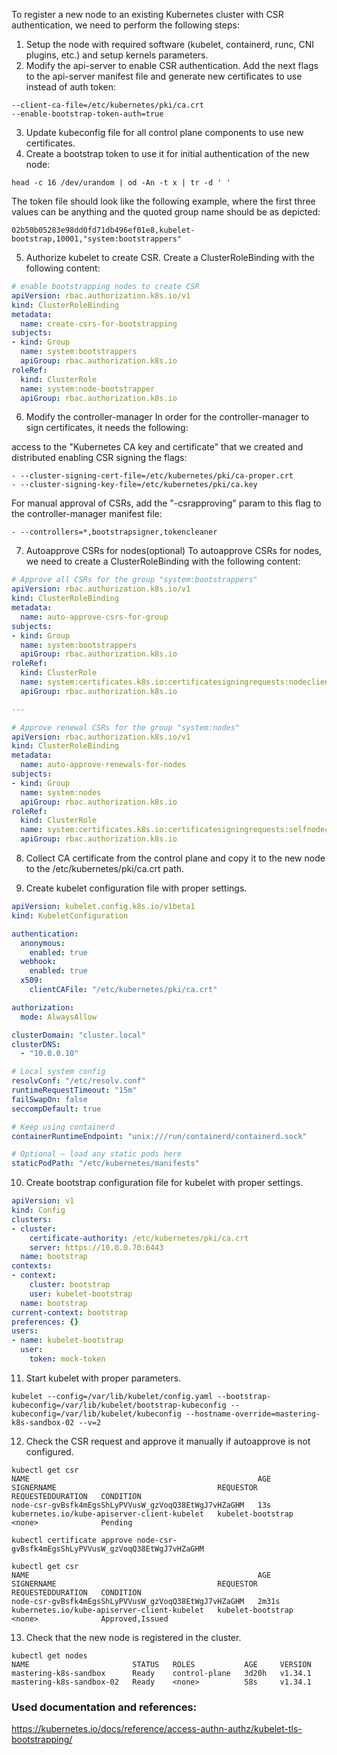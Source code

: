 To register a new node to an existing Kubernetes cluster with CSR authentication, we need to perform the following steps:

1. Setup the node with required software (kubelet, containerd, runc, CNI plugins, etc.) and setup kernels parameters.
2. Modify the api-server to enable CSR authentication. Add the next flags to the api-server manifest file and generate new certificates
to use instead of auth token:
```
--client-ca-file=/etc/kubernetes/pki/ca.crt
--enable-bootstrap-token-auth=true
```
3. Update kubeconfig file for all control plane components to use new certificates.
4. Create a bootstrap token to use it for initial authentication of the new node:
```
head -c 16 /dev/urandom | od -An -t x | tr -d ' '
```

The token file should look like the following example, where the first three values can be anything and the quoted group name should be as depicted:
```
02b50b05283e98dd0fd71db496ef01e8,kubelet-bootstrap,10001,"system:bootstrappers"
```

5. Authorize kubelet to create CSR. Create a ClusterRoleBinding with the following content:
```yaml
# enable bootstrapping nodes to create CSR
apiVersion: rbac.authorization.k8s.io/v1
kind: ClusterRoleBinding
metadata:
  name: create-csrs-for-bootstrapping
subjects:
- kind: Group
  name: system:bootstrappers
  apiGroup: rbac.authorization.k8s.io
roleRef:
  kind: ClusterRole
  name: system:node-bootstrapper
  apiGroup: rbac.authorization.k8s.io
```
6. Modify the controller-manager 
In order for the controller-manager to sign certificates, it needs the following:

access to the "Kubernetes CA key and certificate" that we created and distributed enabling CSR signing
the flags:
```
- --cluster-signing-cert-file=/etc/kubernetes/pki/ca-proper.crt
- --cluster-signing-key-file=/etc/kubernetes/pki/ca.key
```
For manual approval of CSRs, add the "-csrapproving" param to this flag to the controller-manager manifest file:
```
- --controllers=*,bootstrapsigner,tokencleaner
```

7. Autoapprove CSRs for nodes(optional)
To autoapprove CSRs for nodes, we need to create a ClusterRoleBinding with the following content:
```yaml
# Approve all CSRs for the group "system:bootstrappers"
apiVersion: rbac.authorization.k8s.io/v1
kind: ClusterRoleBinding
metadata:
  name: auto-approve-csrs-for-group
subjects:
- kind: Group
  name: system:bootstrappers
  apiGroup: rbac.authorization.k8s.io
roleRef:
  kind: ClusterRole
  name: system:certificates.k8s.io:certificatesigningrequests:nodeclient
  apiGroup: rbac.authorization.k8s.io

---

# Approve renewal CSRs for the group "system:nodes"
apiVersion: rbac.authorization.k8s.io/v1
kind: ClusterRoleBinding
metadata:
  name: auto-approve-renewals-for-nodes
subjects:
- kind: Group
  name: system:nodes
  apiGroup: rbac.authorization.k8s.io
roleRef:
  kind: ClusterRole
  name: system:certificates.k8s.io:certificatesigningrequests:selfnodeclient
  apiGroup: rbac.authorization.k8s.io
```

8. Collect CA certificate from the control plane and copy it to the new node to the /etc/kubernetes/pki/ca.crt path.

9. Create kubelet configuration file with proper settings.
```yaml
apiVersion: kubelet.config.k8s.io/v1beta1
kind: KubeletConfiguration

authentication:
  anonymous:
    enabled: true
  webhook:
    enabled: true
  x509:
    clientCAFile: "/etc/kubernetes/pki/ca.crt"

authorization:
  mode: AlwaysAllow

clusterDomain: "cluster.local"
clusterDNS:
  - "10.0.0.10"

# Local system config
resolvConf: "/etc/resolv.conf"
runtimeRequestTimeout: "15m"
failSwapOn: false
seccompDefault: true

# Keep using containerd
containerRuntimeEndpoint: "unix:///run/containerd/containerd.sock"

# Optional — load any static pods here
staticPodPath: "/etc/kubernetes/manifests"
```

10. Create bootstrap configuration file for kubelet with proper settings.
```yaml
apiVersion: v1
kind: Config
clusters:
- cluster:
    certificate-authority: /etc/kubernetes/pki/ca.crt
    server: https://10.0.0.70:6443
  name: bootstrap
contexts:
- context:
    cluster: bootstrap
    user: kubelet-bootstrap
  name: bootstrap
current-context: bootstrap
preferences: {}
users:
- name: kubelet-bootstrap
  user:
    token: mock-token
```

11. Start kubelet with proper parameters.
```shell
kubelet --config=/var/lib/kubelet/config.yaml --bootstrap-kubeconfig=/var/lib/kubelet/bootstrap-kubeconfig --kubeconfig=/var/lib/kubelet/kubeconfig --hostname-override=mastering-k8s-sandbox-02 --v=2
```

12. Check the CSR request and approve it manually if autoapprove is not configured.

```shell
kubectl get csr
NAME                                                   AGE   SIGNERNAME                                    REQUESTOR           REQUESTEDDURATION   CONDITION
node-csr-gvBsfk4mEgsShLyPVVusW_gzVoqQ38EtWgJ7vHZaGHM   13s   kubernetes.io/kube-apiserver-client-kubelet   kubelet-bootstrap   <none>              Pending
```

```shell
kubectl certificate approve node-csr-gvBsfk4mEgsShLyPVVusW_gzVoqQ38EtWgJ7vHZaGHM
```

```shell
kubectl get csr
NAME                                                   AGE     SIGNERNAME                                    REQUESTOR           REQUESTEDDURATION   CONDITION
node-csr-gvBsfk4mEgsShLyPVVusW_gzVoqQ38EtWgJ7vHZaGHM   2m31s   kubernetes.io/kube-apiserver-client-kubelet   kubelet-bootstrap   <none>              Approved,Issued
```

13. Check that the new node is registered in the cluster.
```shell
kubectl get nodes
NAME                       STATUS   ROLES           AGE     VERSION
mastering-k8s-sandbox      Ready    control-plane   3d20h   v1.34.1
mastering-k8s-sandbox-02   Ready    <none>          58s     v1.34.1
```

### Used documentation and references:
https://kubernetes.io/docs/reference/access-authn-authz/kubelet-tls-bootstrapping/
